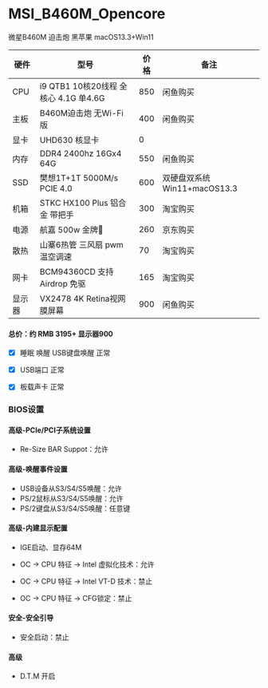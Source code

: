 # MSI_B460M_Opencore

微星B460M 迫击炮 黑苹果 macOS13.3+Win11

| 硬件 | 型号                             | 价格  | 备注 |
|-- |--------------------------------|-----|------------------------|
| CPU | i9 QTB1 10核20线程 全核心 4.1G 单4.6G | 850 | 闲鱼购买                   |
| 主板 | B460M迫击炮 无Wi-Fi版               | 400 | 闲鱼购买                   |
| 显卡 | UHD630 核显卡                     | 0   |                        |
| 内存 | DDR4 2400hz 16Gx4 64G          | 550 | 闲鱼购买                   |
| SSD | 樊想1T+1T 5000M/s  PCIE 4.0      | 600 | 双硬盘双系统 Win11+macOS13.3 |
| 机箱 | STKC HX100 Plus 铝合金 带把手        | 300 | 淘宝购买                   |
| 电源 | 航嘉 500w 金牌🏅️                  | 260 | 京东购买                   |
| 散热 | 山寨6热管 三风扇  pwm温空调速             | 70  |    淘宝购买                    |
| 网卡 | BCM94360CD 支持Airdrop  免驱           | 165  |    淘宝购买                    |
| 显示器 | VX2478 4K Retina视网膜屏幕           | 900  |    闲鱼购买                    |

#### 总价：约 RMB 3195+ 显示器900

- [x] 睡眠 唤醒 USB键盘唤醒  正常
- [x]  USB端口 正常
- [x] 板载声卡  正常


### BIOS设置


#### 高级-PCle/PCI子系统设置
- Re-Size BAR Suppot：允许

#### 高级-唤醒事件设置

- USB设备从S3/S4/S5唤醒：允许
- PS/2鼠标从S3/S4/S5唤醒：允许
- PS/2键盘从S3/S4/S5唤醒：任意键

#### 高级-内建显示配置
- IGE启动、显存64M

- OC -> CPU 特征 -> Intel 虚拟化技术：允许
- OC -> CPU 特征 -> Intel VT-D 技术：禁止
- OC -> CPU 特征 -> CFG锁定：禁止


#### 安全-安全引导

- 安全启动：禁止

#### 高级
- D.T.M 开启
